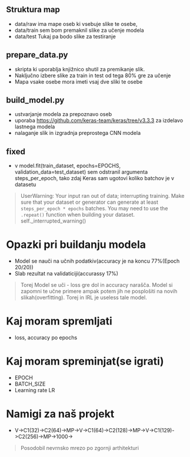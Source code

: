 ## Struktura map
- data/raw ima mape oseb ki vsebuje slike te osebe,
- data/train sem bom premaknil slike za učenje modela
- data/test Tukaj pa bodo slike za testiranje

## prepare_data.py
- skripta ki uporablja knjižnico shutil za premikanje slik. 
- Naključno izbere slike za train in test od tega 80% gre za učenje
- Mapa vsake osebe mora imeti vsaj dve sliki te osebe

## build_model.py
- ustvarjanje modela za prepoznavo oseb
- uporaba https://github.com/keras-team/keras/tree/v3.3.3 za izdelavo lastnega modela
- nalaganje slik in izgradnja preprostega CNN modela

## fixed
- v model.fit(train_dataset, epochs=EPOCHS, validation_data=test_dataset) sem odstranil argumenta
steps_per_epoch, tako zdaj Keras sam ugotovi koliko batchov je v datasetu
> UserWarning: Your input ran out of data; interrupting training. Make sure that your dataset or generator can generate at least `steps_per_epoch * epochs` batches. You may need to use the `.repeat()` function when building your dataset.
  self._interrupted_warning()

# Opazki pri buildanju modela
- Model se nauči na učnih podatkiv(accuracy je na koncu 77%(Epoch 20/20))
- Slab rezultat na validaticiji(accurassy 17%)

> Torej Model se uči - loss gre dol in accuracy narašča. Model si zapomni te učne primere ampak potem jih ne 
> posplošiti na novih slikah(overfitting). Torej in IRL je useless tale model.

# Kaj moram spremljati

- loss, accuracy po epochs

# Kaj moram spreminjat(se igrati)

- EPOCH
- BATCH_SIZE
- Learning rate LR

# Namigi za naš projekt

- V->C1(32)->C2(64)->MP->V->C1(64)->C2(128)->MP->V->C1(129)->C2(256)->MP->1000->

> Posodobil nevrnsko mrezo po zgornji arthitekturi
